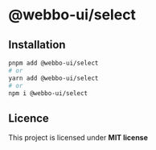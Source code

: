 # @webbo-ui/select



## Installation

```bash
pnpm add @webbo-ui/select
# or
yarn add @webbo-ui/select
# or
npm i @webbo-ui/select
```

## Licence

This project is licensed under **MIT license**